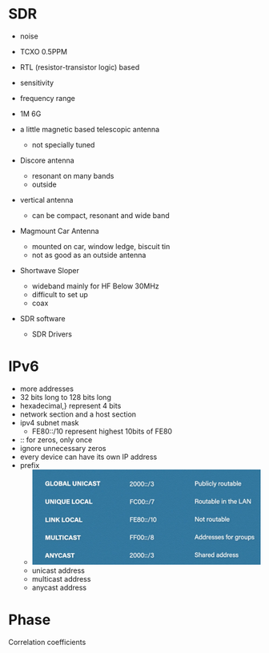 # SDR

- noise
- TCXO 0.5PPM
- RTL (resistor-transistor logic) based

- sensitivity
- frequency range
- 1M 6G
- a little magnetic based telescopic antenna
  - not specially tuned

- Discore antenna
  - resonant on many bands
  -  outside
- vertical antenna
  - can be compact, resonant and wide band
- Magmount Car Antenna
  - mounted on car, window ledge, biscuit tin
  - not as good as an outside antenna

- Shortwave Sloper
  - wideband mainly for HF Below 30MHz
  - difficult to set up
  - coax

- SDR software
  - SDR Drivers

# IPv6

- more addresses
- 32 bits long to 128 bits long
- hexadecimal,} represent 4 bits
- network section and a host section
- ipv4 subnet mask
  - FE80::/10 represent highest 10bits of FE80
- :: for zeros, only once
- ignore unnecessary zeros
- every device can have its own IP address
- prefix
  - ![image-20221118154146483](https://raw.githubusercontent.com/XwX12596/image/main/img/image-20221118154146483.png)
  - unicast address
  - multicast address
  - anycast address

# Phase

Correlation coefficients